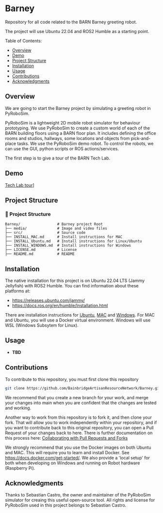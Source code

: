 # Barney
Repository for all code related to the BARN Barney greeting robot.

The project will use Ubuntu 22.04 and ROS2 Humble as a starting point.

Table of Contents:

  - [Overview](#overview)
  - [Demo](#demo)
  - [Project Structure](#projectstructure)
  - [Installation](#installation)
  - [Usage](#usage)
  - [Contributions](#contributions)
  - [Acknowledgments](#acknowledgments)

## Overview

We are going to start the Barney project by simulating a greeting robot in PyRoboSim.

PyRoboSim is a lightweight 2D mobile robot simulator for behaviour prototyping. We use PyRoboSim to create a custom world of each of the BARN building floors using a BARN floor plan. It includes defining the office rooms and studios, hallways, some locations and objects from pick-and-place tasks. We use the PyRoboSim demo robot. To control the robots, we can use the GUI, python scripts or ROS actions/services.

The first step is to give a tour of the BARN Tech Lab.

## Demo

[Tech Lab tour](./media/barn_tech_lab1.png)]

## Project Structure

### 📁 Project Structure

```plaintext
Barney/                 # Barney project Root
├── media/              # Image and video files
├── src/                # Source code 
├── INSTALL_MAC.md      # Install instructions for MAC
├── INSTALL_Ubuntu.md   # Install instructions for Linux/Ubuntu
├── INSTALL_WINDOWS.md  # Install instructions for Windows
├── LICENSE.md          # License
├── README.md           # README
```

## Installation

The native installation for this project is on Ubuntu 22.04 LTS (Jammy Jellyfish) with ROS2 Humble. You can find information about these platforms at:

- https://releases.ubuntu.com/jammy/
- https://docs.ros.org/en/humble/Installation.html

There are installation instructions for [Ubuntu](./INSTALL_Ubuntu.md), [MAC](./INSTALL_MAC.md) and [Windows](./INSTALL_Windows.md). For MAC and Ubuntu, you will use a Docker virtual environment. Windows will use WSL (Windows Subsytem for Linux).

## Usage

- **TBD**

## Contributions

To contribute to this repository, you must first clone this repository

```bash
git clone https://github.com/BainbridgeArtisanResourceNetwork/Barney.git

```
We recommend that you create a new branch for your work, and merge your changes into main when you are confident that the changes are tested and working.

Another way to work from this repository is to fork it, and then clone your fork. That will allow you to work independently within your repository, and if you want to contribute back to this original repository, you can open a Pull Request of your changes back to here. There is further documentation on this process here: [Collaborating with Pull Requests and Forks](https://docs.github.com/en/pull-requests/collaborating-with-pull-requests/working-with-forks/fork-a-repo)

We strongly recommend that you use the Docker images on both Ubuntu and MAC. This will require you to learn and install Docker. See https://docs.docker.com/get-started/. We also provide a 'local setup' for both when developing on Windows and running on Robot hardware (Raspberry Pi).
  
## Acknowledgments

Thanks to Sebastian Castro, the owner and maintainer of the PyRoboSim simulator for creaing this useful open-source tool. All rights and license for PyRoboSim used in this project belongs to Sebastian Castro.

